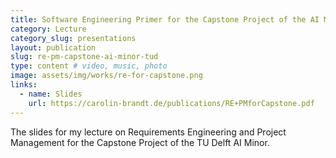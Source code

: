 ```yaml
---
title: Software Engineering Primer for the Capstone Project of the AI Minor @ TU Delft
category: Lecture
category_slug: presentations
layout: publication
slug: re-pm-capstone-ai-minor-tud
type: content # video, music, photo
image: assets/img/works/re-for-capstone.png
links:
  - name: Slides
    url: https://carolin-brandt.de/publications/RE+PMforCapstone.pdf
---
```


The slides for my lecture on Requirements Engineering and Project Management for the Capstone Project of the TU Delft AI Minor.
